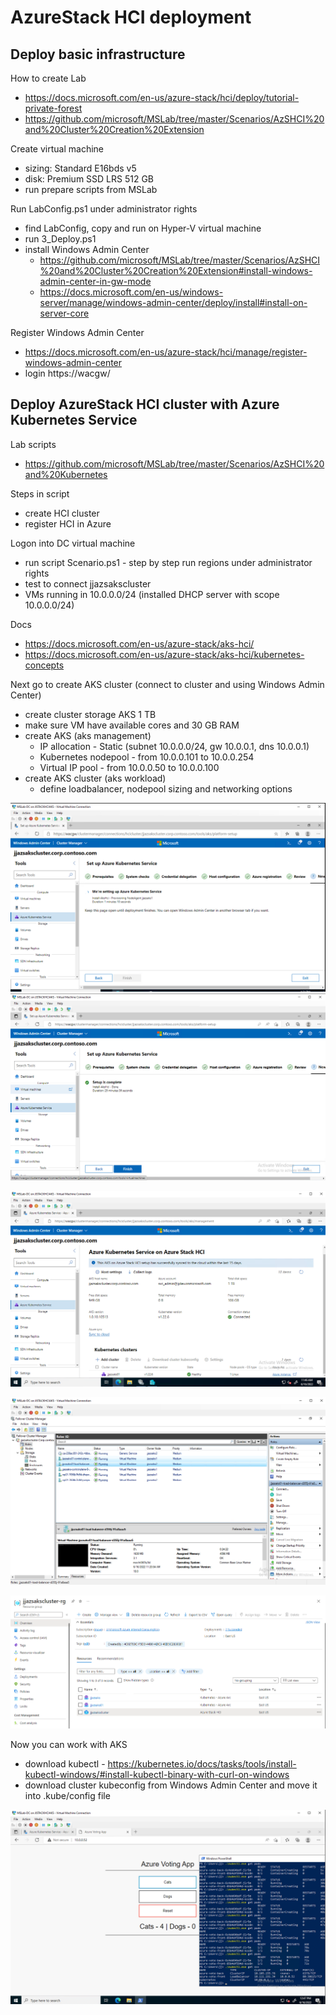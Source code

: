 # AzureStack HCI deployment

## Deploy basic infrastructure

How to create Lab
- https://docs.microsoft.com/en-us/azure-stack/hci/deploy/tutorial-private-forest
- https://github.com/microsoft/MSLab/tree/master/Scenarios/AzSHCI%20and%20Cluster%20Creation%20Extension

Create virtual machine
- sizing: Standard E16bds v5
- disk: Premium SSD LRS 512 GB
- run prepare scripts from MSLab

Run LabConfig.ps1 under administrator rights
- find LabConfig, copy and run on Hyper-V virtual machine
- run 3_Deploy.ps1
- install Windows Admin Center 
    - https://github.com/microsoft/MSLab/tree/master/Scenarios/AzSHCI%20and%20Cluster%20Creation%20Extension#install-windows-admin-center-in-gw-mode
    - https://docs.microsoft.com/en-us/windows-server/manage/windows-admin-center/deploy/install#install-on-server-core

Register Windows Admin Center
- https://docs.microsoft.com/en-us/azure-stack/hci/manage/register-windows-admin-center
- login https://wacgw/

## Deploy AzureStack HCI cluster with Azure Kubernetes Service

Lab scripts
- https://github.com/microsoft/MSLab/tree/master/Scenarios/AzSHCI%20and%20Kubernetes

Steps in script
- create HCI cluster
- register HCI in Azure

Logon into DC virtual machine 
- run script Scenario.ps1 - step by step run regions under administrator rights
- test to connect jjazsakscluster
- VMs running in 10.0.0.0/24 (installed DHCP server with scope 10.0.0.0/24)

Docs
- https://docs.microsoft.com/en-us/azure-stack/aks-hci/
- https://docs.microsoft.com/en-us/azure-stack/aks-hci/kubernetes-concepts

Next go to create AKS cluster (connect to cluster and using Windows Admin Center)
- create cluster storage AKS 1 TB
- make sure VM have available cores and 30 GB RAM
- create AKS (aks management)
    - IP allocation - Static (subnet 10.0.0.0/24, gw 10.0.0.1, dns 10.0.0.1)
    - Kubernetes nodepool - from 10.0.0.101 to 10.0.0.254
    - Virtual IP pool - from 10.0.0.50 to 10.0.0.100
- create AKS cluster (aks workload)
    - define loadbalancer, nodepool sizing and networking options

![AzureStack HCI AKS](media/aks-create.png)
![AzureStack HCI AKS](media/aks-created.png)

![AzureStack HCI AKS](media/aks-cluster01.png)

![AzureStack HCI cluster](media/hci-cluster.png)

![Azure Portal](media/portal.png)

Now you can work with AKS
- download kubectl - https://kubernetes.io/docs/tasks/tools/install-kubectl-windows/#install-kubectl-binary-with-curl-on-windows
- download cluster kubeconfig from Windows Admin Center and move it into .kube/config file

![App running on AKS](media/app.png)